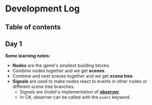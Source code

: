 # Development Log

## Table of contents

## Day 1

**Some learning notes:**

- **Nodes** are the game's smallest building blocks.
- Combine nodes together and we get **scenes**.
- Combine and nest scenes together and we get **scene tree**.
- **Signals** are used to make nodes react to events in other nodes or different scene tree branches.
  - Signals are Godot's implementation of [**observer**](https://gameprogrammingpatterns.com/observer.html).
  - In C#, observer can be called with the `event` keyword.
